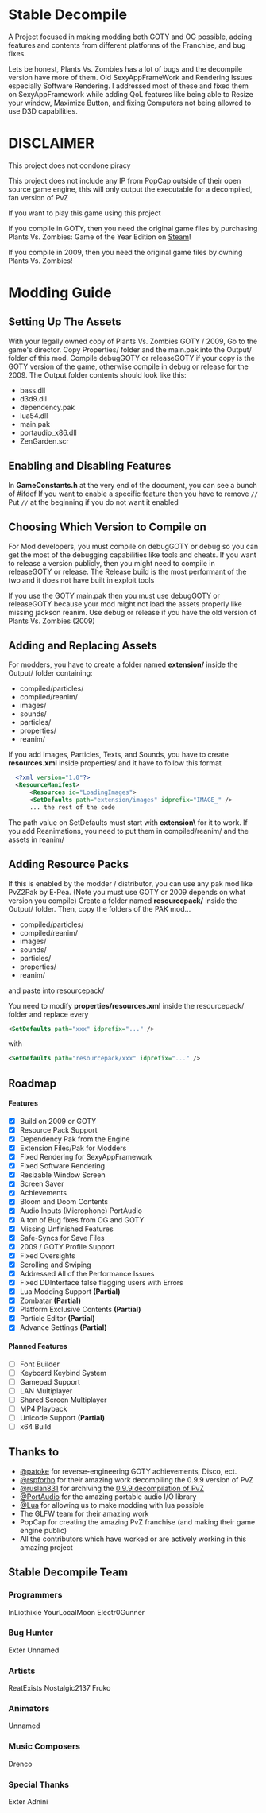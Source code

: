 
# Stable Decompile

A Project focused in making modding both GOTY and OG possible, adding features and contents from different platforms of the Franchise, and bug fixes.

Lets be honest, Plants Vs. Zombies has a lot of bugs and the decompile version have more of them. Old SexyAppFrameWork and Rendering Issues especially Software Rendering.
I addressed most of these and fixed them on SexyAppFramework while adding QoL features like being able to Resize your window, Maximize Button, and fixing Computers not being allowed to use D3D capabilities.

# DISCLAIMER

This project does not condone piracy

This project does not include any IP from PopCap outside of their open source game engine, this will only output the executable for a decompiled, fan version of PvZ

If you want to play this game using this project

If you compile in GOTY, then you need the original game files by purchasing Plants Vs. Zombies: Game of the Year Edition on [Steam](https://store.steampowered.com/app/3590/Plants_vs_Zombies_GOTY_Edition/)!

If you compile in 2009, then you need the original game files by owning Plants Vs. Zombies!

# Modding Guide

## Setting Up The Assets

With your legally owned copy of Plants Vs. Zombies GOTY / 2009, Go to the game's director. Copy Properties/ folder and the main.pak into the Output/ folder of this mod.
Compile debugGOTY or releaseGOTY if your copy is the GOTY version of the game, otherwise compile in debug or release for the 2009.
The Output folder contents should look like this:
  - bass.dll
  - d3d9.dll
  - dependency.pak
  - lua54.dll
  - main.pak
  - portaudio_x86.dll
  - ZenGarden.scr

## Enabling and Disabling Features

In **GameConstants.h** at the very end of the document, you can see a bunch of #ifdef
If you want to enable a specific feature then you have to remove `//`
Put `//` at the beginning if you do not want it enabled

## Choosing Which Version to Compile on

For Mod developers, you must compile on debugGOTY or debug so you can get the most of the debugging capabilities like tools and cheats. 
If you want to release a version publicly, then you might need to compile in releaseGOTY or release. The Release build is the most performant of the two and it does not have built in exploit tools

If you use the GOTY main.pak then you must use debugGOTY or releaseGOTY because your mod might not load the assets properly like missing jackson reanim.
Use debug or release if you have the old version of Plants Vs. Zombies (2009)

## Adding and Replacing Assets
For modders, you have to create a folder named **extension/** inside the Output/ folder containing:
  - compiled/particles/
  - compiled/reanim/
  - images/
  - sounds/
  - particles/
  - properties/
  - reanim/

If you add Images, Particles, Texts, and Sounds, you have to create **resources.xml** inside properties/ and it have to follow this format
```xml
  <?xml version="1.0"?>
  <ResourceManifest>
      <Resources id="LoadingImages">
      <SetDefaults path="extension/images" idprefix="IMAGE_" />
      ... the rest of the code
```
The path value on SetDefaults must start with **extension\\** for it to work.
If you add Reanimations, you need to put them in compiled/reanim/ and the assets in reanim/

## Adding Resource Packs

If this is enabled by the modder / distributor, you can use any pak mod like PvZ2Pak by E-Pea. (Note you must use GOTY or 2009 depends on what version you compile)
Create a folder named **resourcepack/** inside the Output/ folder. Then, copy the folders of the PAK mod...
  - compiled/particles/
  - compiled/reanim/
  - images/
  - sounds/
  - particles/
  - properties/
  - reanim/

and paste into resourcepack/

You need to modify **properties/resources.xml** inside the resourcepack/ folder and replace every
```xml 
<SetDefaults path="xxx" idprefix="..." />
```
with 
```xml 
<SetDefaults path="resourcepack/xxx" idprefix="..." />
```

## Roadmap

#### Features
- [x] Build on 2009 or GOTY
- [x] Resource Pack Support
- [x] Dependency Pak from the Engine
- [x] Extension Files/Pak for Modders
- [x] Fixed Rendering for SexyAppFramework
- [x] Fixed Software Rendering
- [x] Resizable Window Screen
- [x] Screen Saver
- [x] Achievements 
- [x] Bloom and Doom Contents
- [x] Audio Inputs (Microphone) PortAudio
- [x] A ton of Bug fixes from OG and GOTY
- [x] Missing Unfinished Features
- [x] Safe-Syncs for Save Files
- [x] 2009 / GOTY Profile Support
- [x] Fixed Oversights
- [x] Scrolling and Swiping
- [x] Addressed All of the Performance Issues
- [x] Fixed DDInterface false flagging users with Errors
- [x] Lua Modding Support **(Partial)**
- [x] Zombatar **(Partial)**
- [x] Platform Exclusive Contents **(Partial)**
- [x] Particle Editor **(Partial)**
- [x] Advance Settings **(Partial)**

#### Planned Features
- [ ] Font Builder
- [ ] Keyboard Keybind System
- [ ] Gamepad Support
- [ ] LAN Multiplayer
- [ ] Shared Screen Multiplayer
- [ ] MP4 Playback
- [ ] Unicode Support **(Partial)**
- [ ] x64 Build

## Thanks to

- [@patoke](https://github.com/Patoke) for reverse-engineering GOTY achievements, Disco, ect.
- [@rspforhp](https://www.github.com/octokatherine) for their amazing work decompiling the 0.9.9 version of PvZ
- [@ruslan831](https://github.com/ruslan831) for archiving the [0.9.9 decompilation of PvZ](https://github.com/ruslan831/PlantsVsZombies-decompilation)
- [@PortAudio](https://github.com/PortAudio/portaudio) for the amazing portable audio I/O library
- [@Lua](https://github.com/lua/lua) for allowing us to make modding with lua possible
- The GLFW team for their amazing work
- PopCap for creating the amazing PvZ franchise (and making their game engine public)
- All the contributors which have worked or are actively working in this amazing project

## Stable Decompile Team

### Programmers
  InLiothixie
  YourLocalMoon
  Electr0Gunner

### Bug Hunter
  Exter
  Unnamed

### Artists
  ReatExists
  Nostalgic2137
  Fruko

### Animators
  Unnamed

### Music Composers
  Drenco

### Special Thanks
  Exter
  Adnini